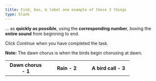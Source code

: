 ```yaml
---
title: Find, box, & label one example of these 3 things
type: blank
---
```


... as **quickly as possible**, using the **corresponding number**, boxing the **entire sound** from beginning to end. 

Click _Continue_ when you have completed the task.

**Note:** The dawn chorus is when the birds begin chorusing at dawn. 

<table class = "table table-bordered mx-auto" style = "width:80%">
<tr class = "text-center">
<th scope = "col" style = "width:33%">Dawn chorus - 1</th>
<th scope = "col" style = "width:33%">Rain - 2</th>
<th scope = "col" style = "width:34%">A bird call - 3</th>
</tr>
</table>



